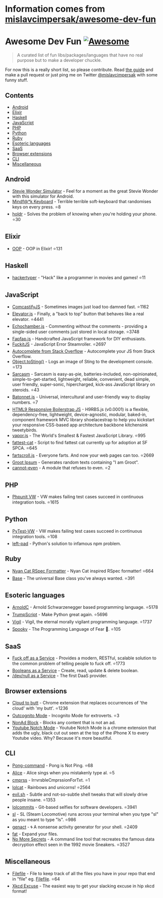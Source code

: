 # Information comes from [mislavcimpersak/awesome-dev-fun](https://github.com/mislavcimpersak/awesome-dev-fun)
# Awesome Dev Fun [![Awesome](https://cdn.rawgit.com/sindresorhus/awesome/d7305f38d29fed78fa85652e3a63e154dd8e8829/media/badge.svg)](https://github.com/sindresorhus/awesome)

> A curated list of fun libs/packages/languages that have no real purpose but to make a developer chuckle.

For now this is a really short list, so please contribute. Read [the guide](CONTRIBUTING.md) and make a pull request or just ping me on Twitter [@mislavcimpersak](https://twitter.com/mislavcimpersak) with some funny stuff.


## Contents

- [Android](#android)
- [Elixir](#elixir)
- [Haskell](#haskell)
- [JavaScript](#javascript)
- [PHP](#php)
- [Python](#python)
- [Ruby](#ruby)
- [Esoteric languages](#esoteric-languages)
- [SaaS](#saas)
- [Browser extensions](#browser-extensions)
- [CLI](#cli)
- [Miscellaneous](#miscellaneous)


## Android

- [Stevie Wonder Simulator](https://play.google.com/store/apps/details?id=erseco.soft.stevie.wonder.simulator) - Feel for a moment as the great Stevie Wonder with this simulator for Android.
- [Mindf@*k Keyboard](https://github.com/terriblehackskeyboard/keyboard) - Terrible terrible soft-keyboard that randomises keys on every press. :star:8
- [holdr](https://github.com/starakaj/holdr) - Solves the problem of knowing when you're holding your phone. :star:30


## Elixir
- [OOP](https://github.com/wojtekmach/oop) - OOP in Elixir! :star:131


## Haskell
- [hackertyper](https://github.com/fgaz/hackertyper) - "Hack" like a programmer in movies and games! :star:11


## JavaScript

- [ComcastifyJS](https://github.com/theonion/comcastifyjs) - Sometimes images just load too damned fast. :star:1162
- [Elevator.js](https://github.com/tholman/elevator.js) - Finally, a "back to top" button that behaves like a real elevator. :star:4441
- [Echochamber.js](https://github.com/tessalt/echo-chamber-js) - Commenting without the comments - providing a single-sided user comments just stored in local storage. :star:3748
- [Fapfap.js](http://fapfapjs.io) - Handcrafted JavaScript framework for DIY enthusiasts.
- [FuckitJS](https://github.com/mattdiamond/fuckitjs) - JavaScript Error Steamroller. :star:2697
- [Autocomplete from Stack Overflow](https://emilschutte.com/stackoverflow-autocomplete/) - Autocomplete your JS from Stack Overflow.
- [Object.toSting()](https://github.com/teropa/to-sting) - Logs an image of Sting to the development console. :star:173
- [Sarcasm](https://github.com/komlev/sarcasm) - Sarcasm is easy-as-pie, batteries-included, non-opinionated, simple-to-get-started, lightweight, reliable, convenient, dead simple, user friendly, super-sonic, hipercharged, kick-ass JavaScript library on steroids. :star:43
- [Batonnet.js](https://github.com/BinaryBrain/Batonnet.js) - Universal, intercultural and user-friendly way to display numbers. :star:7
- [HTML9 Responsive Boilerstrap JS](http://html9responsiveboilerstrapjs.com/) - H9RBS.js (v0.0001) is a flexible, dependency-free, lightweight, device-agnostic, modular, baked-in, component framework MVC library shoelacestrap to help you kickstart your responsive CSS-based app architecture backbone kitchensink tweetybirds.
- [vapor.js](https://github.com/madrobby/vapor.js) - The World's Smallest & Fastest JavaScript Library. :star:995
- [fattest-cat](https://github.com/lexiross/fattest-cat) - Script to find fattest cat currently up for adoption at SF SPCA. :star:645
- [fartscroll.js](https://github.com/theonion/fartscroll.js) - Everyone farts. And now your web pages can too. :star:2669
- [Groot Ipsum](http://grootipsum.com/) - Generates random texts containing "I am Groot".
- [cannot-even](https://github.com/blakek/cannot-even) - A module that refuses to even. :star:2


## PHP

- [Phpunit VW](https://github.com/hmlb/phpunit-vw) - VW makes failing test cases succeed in continuous integration tools. :star:1615


## Python

- [PyTest-VW](https://github.com/The-Compiler/pytest-vw) - VW makes failing test cases succeed in continuous integration tools. :star:108
- [left-pad](https://pypi.python.org/pypi/left-pad/) - Python's solution to infamous npm problem.


## Ruby

- [Nyan Cat RSpec Formatter](https://github.com/mattsears/nyan-cat-formatter) - Nyan Cat inspired RSpec formatter! :star:664
- [Base](https://github.com/garybernhardt/base) - The universal Base class you've always wanted. :star:391


## Esoteric languages

- [ArnoldC](https://github.com/lhartikk/ArnoldC) - Arnold Schwarzenegger based programming language. :star:5178
- [TrumpScript](https://github.com/samshadwell/TrumpScript) - Make Python great again. :star:5696
- [Vigil](https://github.com/munificent/vigil) - Vigil, the eternal morally vigilant programming language. :star:1737
- [Spooky](https://github.com/ftripier/spookyc) - The Programming Language of Fear 🌚. :star:105


## SaaS

- [Fuck off as a Service](https://github.com/tomdionysus/foaas) - Provides a modern, RESTful, scalable solution to the common problem of telling people to fuck off. :star:1773
- [Booleans as a Service](https://booleans.io/) - Create, read, update & delete boolean.
- [/dev/null as a Service](https://devnull-as-a-service.com/) - The first DaaS provider.


## Browser extensions

- [Cloud to butt](https://github.com/panicsteve/cloud-to-butt) - Chrome extension that replaces occurrences of 'the cloud' with 'my butt'. :star:1236
- [Outcognito Mode](https://github.com/hrldcpr/outcognito-mode) - Incognito Mode for extroverts. :star:3
- [NonAd Block](https://chrome.google.com/webstore/detail/nonad-block/mjdphmpknkepficogfmnfhabmlngggip?hl=en-US) - Blocks any content that is not an ad.
- [Youtube Notch Mode](https://chrome.google.com/webstore/detail/youtube-notch-mode/fiklbelmepfnpojheaklfnhfhbfkmibb) - Youtube Notch Mode is a chrome extension that adds the ugly, black cut out seen at the top of the iPhone X to every Youtube video. Why? Because it's more beautiful.


## CLI
- [Pong-command](https://github.com/kurehajime/pong-command) - Pong is Not Ping. :star:68
- [Alice](https://github.com/susisu/alice) - Alice sings when you mistakenly type al. :star:5
- [cmprss](https://github.com/kurehajime/cmprss) - IrrvrsbleCmprssionForTxt. :star:1
- [lolcat](https://github.com/busyloop/lolcat) - Rainbows and unicorns! :star:2564
- [evil.sh](https://github.com/mathiasbynens/evil.sh) - Subtle and not-so-subtle shell tweaks that will slowly drive people insane. :star:1353
- [lolcommits](https://github.com/mroth/lolcommits) - Git-based selfies for software developers. :star:3941
- [sl](https://github.com/mtoyoda/sl) - SL (Steam Locomotive) runs across your terminal when you type "sl" as you meant to type "ls". :star:986
- [genact](https://github.com/svenstaro/genact) - 🌀 A nonsense activity generator for your shell. :star:2409
- [fat](https://github.com/drummyfish/fat) - Expand your files.
- [No More Secrets](https://github.com/bartobri/no-more-secrets) - A command line tool that recreates the famous data decryption effect seen in the 1992 movie Sneakers. :star:3527


## Miscellaneous
- [Filefile](https://github.com/cobyism/Filefile) - File to keep track of all the files you have in your repo that end in "file" eg. [Filefile](Filefile). :star:64
- [Xkcd Excuse](https://xkcd-excuse.com) - The easiest way to get your slacking excuse in hip xkcd format!

